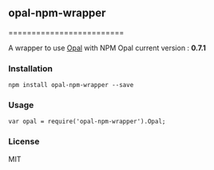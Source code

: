 ## opal-npm-wrapper
=========================

A wrapper to use [Opal](https://github.com/opal/opal-cdn) with NPM
Opal current version : **0.7.1**

### Installation
```
npm install opal-npm-wrapper --save
```

### Usage
```
var opal = require('opal-npm-wrapper').Opal;
```

### License
MIT
